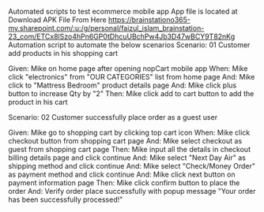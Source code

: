 

Automated scripts to test ecommerce mobile app
App file is located
at Download APK File From Here
https://brainstationo365-my.sharepoint.com/:u:/g/personal/faizul_islam_brainstation-23_com/ETCx8lSzo4hPn6GP0tDhcuUBchPw4Jb3D47wBCY9T82nKg
Automation script to automate the below scenarios
Scenario: 01 Customer add products in his shopping cart

Given: Mike on home page after opening nopCart mobile app
When: Mike click "electronics" from "OUR CATEGORIES" list from home page
And: Mike click to "Mattress Bedroom" product details page
And: Mike click plus button to increase Qty by "2"
Then: Mike click add to cart button to add the product in his cart

Scenario: 02 Customer successfully place order as a guest user

Given: Mike go to shopping cart by clicking top cart icon
When: Mike click checkout button from shopping cart page
And: Mike select checkout as guest from shopping cart page
Then: Mike input all the details in checkout billing details page and click continue
And: Mike select "Next Day Air" as shipping method and click continue
And: Mike select "Check/Money Order" as payment method and click continue
And: Mike click next button on payment information page
Then: Mike click confirm button to place the order
And: Verify order place successfully with popup message "Your order has been successfully processed!"


